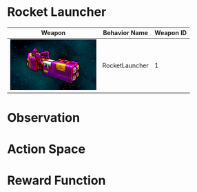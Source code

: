 # Rocket Launcher

<div align="center">

| Weapon                                                                | Behavior Name  | Weapon ID |
|-----------------------------------------------------------------------|----------------|-----------|
| <img src="images/weapons/Weapon02_RocketLauncher.png" width="200px"/> | RocketLauncher | 1         |
</div>

# Observation

# Action Space

# Reward Function